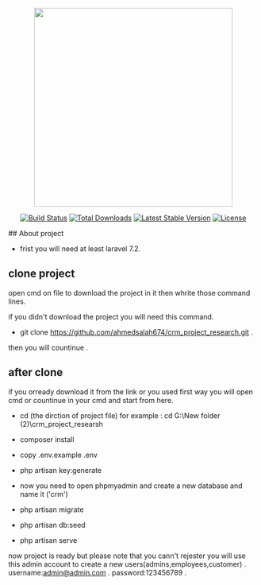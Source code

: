 ﻿<p align="center"><img src="https://res.cloudinary.com/dtfbvvkyp/image/upload/v1566331377/laravel-logolockup-cmyk-red.svg" width="400"></p>

<p align="center">
<a href="https://travis-ci.org/laravel/framework"><img src="https://travis-ci.org/laravel/framework.svg" alt="Build Status"></a>
<a href="https://packagist.org/packages/laravel/framework"><img src="https://poser.pugx.org/laravel/framework/d/total.svg" alt="Total Downloads"></a>
<a href="https://packagist.org/packages/laravel/framework"><img src="https://poser.pugx.org/laravel/framework/v/stable.svg" alt="Latest Stable Version"></a>
<a href="https://packagist.org/packages/laravel/framework"><img src="https://poser.pugx.org/laravel/framework/license.svg" alt="License"></a>
</p>
## About project

- frist you will need at least laravel 7.2.

## clone project

open cmd on file to download the project in it then whrite those command lines.

if you didn't download the project you will need this command.

- git clone https://github.com/ahmedsalah674/crm_project_research.git .

then you will countinue .

## after clone

if you orready download it from the link or you used first way you will open cmd or countinue in your cmd and start from here.

- cd (the dirction of project file) for example : cd G:\New folder (2)\crm_project_researsh 

- composer install 

- copy .env.example .env

- php artisan key:generate

- now you need to open phpmyadmin and create a new database and name it ('crm')

- php artisan migrate

- php artisan db:seed

- php artisan serve

now project is ready but please note that you cann't rejester  you will use this admin account to create a new users(admins,employees,customer) .
username:admin@admin.com .
password:123456789 .

